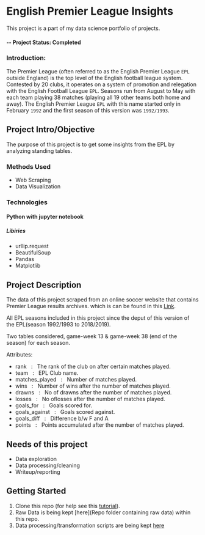 # English Premier League Insights
This project is a part of my data science portfolio of projects.

#### -- Project Status: Completed

### Introduction:

The Premier League (often referred to as the English Premier League `EPL` outside England) is the top level of the English football league system. Contested by 20 clubs, it operates on a system of promotion and relegation with the English Football League `EPL`. Seasons run from August to May with each team playing 38 matches (playing all 19 other teams both home and away). The English Premier League `EPL` with this name started only in February `1992` and the first season of this version was `1992/1993`.

## Project Intro/Objective
The purpose of this project is to get some insights from the EPL by analyzing standing tables.

### Methods Used
* Web Scraping
* Data Visualization

### Technologies
#### Python with jupyter notebook
##### Libiries
* urllip.request
* BeautifulSoup
* Pandas 
* Matplotlib

## Project Description

 The data of this project scraped from an online soccer website that contains Premier League results archives.  which is can be found in this [Link](https://www.worldfootball.net/schedule/eng-premier-league-2018-2019-spieltag/38/).
 
 All EPL seasons included in this project since the deput of this version of the EPL(season 1992/1993 to 2018/2019).
 
 Two tables considered, game-week 13 & game-week 38 (end of the season) for each season.
 
 Attributes:
 * rank &nbsp; : &nbsp; The rank of the club on after certain matches played.
 * team &nbsp; : &nbsp; EPL Club name.
 * matches_played &nbsp; : &nbsp; Number of matches played.
 * wins &nbsp; : &nbsp; Number of wins after the number of matches played.
 * drawns &nbsp; : &nbsp; No of drawns after the number of matches played.
 * losses &nbsp; : &nbsp; No oflosses after the number of matches played.
 * goals_for &nbsp; : &nbsp; Goals scored for.
 * goals_against &nbsp; : &nbsp; Goals scored against.
 * goals_diff &nbsp; : &nbsp; Difference b/w F and A
 * points &nbsp; : &nbsp; Points accumulated after the number of matches played.

## Needs of this project

- Data exploration
- Data processing/cleaning
- Writeup/reporting

## Getting Started

1. Clone this repo (for help see this [tutorial](https://help.github.com/articles/cloning-a-repository/)).
2. Raw Data is being kept [here](Repo folder containing raw data) within this repo.
3. Data processing/transformation scripts are being kept [here](https://github.com/stilabdo/English-Premier-League-Insights/blob/master/English%20Premier%20League%20Insights.ipynb)


